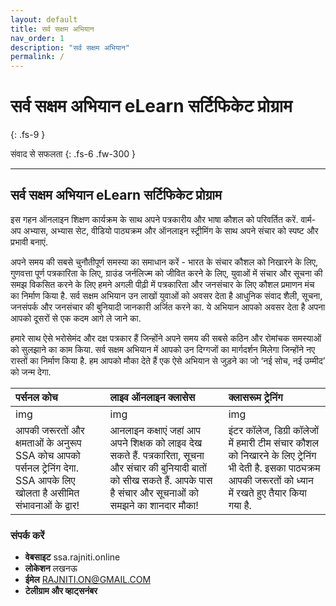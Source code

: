 ```yaml
---
layout: default
title: सर्व सक्षम अभियान
nav_order: 1
description: "सर्व सक्षम अभियान"
permalink: /
---
```


# सर्व सक्षम अभियान eLearn सर्टिफिकेट प्रोग्राम
{: .fs-9 }

संवाद से सफलता
{: .fs-6 .fw-300 }

---

## सर्व सक्षम अभियान eLearn सर्टिफिकेट प्रोग्राम

इस गहन ऑनलाइन शिक्षण कार्यक्रम के साथ अपने पत्रकारीय और भाषा कौशल को परिवर्तित करें. वार्म-अप अभ्यास, अभ्यास सेट, वीडियो पाठ्यक्रम और ऑनलाइन स्ट्रीमिंग के साथ अपने संचार को स्पष्ट और प्रभावी बनाएं.


अपने समय की सबसे चुनौतीपूर्ण समस्या का समाधान करें - भारत के संचार कौशल को निखारने के लिए, गुणवत्ता पूर्ण पत्रकारिता के लिए, ग्राउंड जर्नलिज्म को जीवित करने के लिए, युवाओं में संचार और सूचना की समझ विकसित करने के लिए हमने अगली पीढ़ी में पत्रकारिता और जनसंचार के लिए कौशल प्रमाणन मंच का निर्माण किया है. सर्व सक्षम अभियान उन लाखों युवाओं को अवसर देता है आधुनिक संवाद शैली, सूचना, जनसंपर्क और जनसंचार की बुनियादी जानकारी अर्जित करने का. ये अभियान आपको अवसर देता है अपना आपको दूसरों से एक कदम आगे ले जाने का.


हमारे साथ ऐसे भरोसेमंद और दक्ष पत्रकार हैं जिन्होंने अपने समय की सबसे कठिन और रोमांचक समस्याओं को सुलझाने का काम किया. सर्व सक्षम अभियान में आपको उन दिग्गजों का मार्गदर्शन मिलेगा जिन्होंने नए रास्तों का निर्माण किया है. हम आपको मौका देते हैं एक ऐसे अभियान से जुड़ने का जो ‘नई सोच, नई उम्मीद’ को जन्म देगा.



| पर्सनल कोच        | लाइव ऑनलाइन क्लासेस             | क्लासरूम ट्रेनिंग |
|:-----------------|:------------------------------|:-------------|
| img              | img                           | img          |
| आपकी जरूरतों और क्षमताओं के अनुरूप SSA कोच आपको पर्सनल ट्रेनिंग देगा. SSA आपके लिए खोलता है असीमित संभावनाओं के द्वार! | आनलाइन कक्षाएं जहां आप अपने शिक्षक को लाइव देख सकते हैं. पत्रकारिता, सूचना और संचार की बुनियादी बातों को सीख सकते हैं. आपके पास है संचार और सूचनाओं को समझने का शानदार मौका!   | इंटर कॉलेज, डिग्री कॉलेजों में हमारी टीम संचार कौशल को निखारने के लिए ट्रेनिंग भी देती है. इसका पाठ्यक्रम आपकी जरूरतों को ध्यान में रखते हुए तैयार किया गया है.  |


### संपर्क करें

- **वेबसाइट** ssa.rajniti.online
- **लोकेशन** लखनऊ
- **ईमेल** RAJNITI.ON@GMAIL.COM
- **टेलीग्राम और व्हाट्सनंबर**

